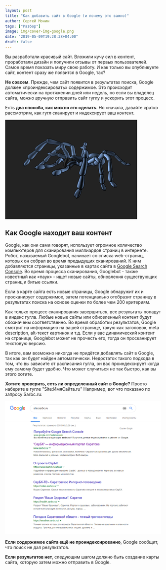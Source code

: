 ```yaml
---
layout: post
title: "Как добавить сайт в Google (и почему это важно)"
author: Сергей Монин
tags: ["Разбор"]
image: img/cover-img-google.png
date: "2019-05-09T19:28:38+04:00"
draft: false
---
```


Вы разработали красивый сайт. Вложили кучу сил в контент, проработали дизайн и получили отзывы от первых пользователей. Самое время показать миру свою работу. И как только вы опубликуете сайт, контент сразу же появится в Google, так?

**Не совсем**. Прежде, чем сайт появится в результатах поиска, Google должен «проиндексировать» содержимое. Это происходит автоматически на протяжении дней или недель, но если вы владелец сайта, можно *вручную* отправить сайт гуглу и ускорить этот процесс.

Есть **два способа, как можно это сделать**. Но сначала, давайте кратко рассмотрим, как гугл сканирует и индексирует ваш контент.

![Googlebot только что зашел на ваш сайт](./img/spider.gif)

## Как Google находит ваш контент

Google, как они сами говорят, использует огромное количество компьютеров для сканирования миллиардов страниц в интернете. Робот, называемый Googlebot, начинает со списка web-страниц, которых он собрал во время предыдущих сканирований. К ним добавляются страницы, указанные в картах сайта в [Google Search Console](https://www.google.com/webmasters/tools/home?hl=ru). Во время процесса сканирования, Googlebot - также известный как «паук» - ищет новые сайты, обновления существующих страниц и битые ссылки.

Если в карте сайта есть новые страницы, Google обнаружит их и просканирует содержимое, затем потенциально отобразит страницу в результатах поиска на основе оценки по более чем 200 критериям.

Как только процесс сканирования завершиться, все результаты попадут в индекс гугла. Любые новые сайты или обновленный контент будут обозначены соответственно. Во время обработки результатов, Google смотрит на информацию на вашей странице, такую как заголовок, meta description, alt-текст картинок и т.д. Если у вас динамический контент на странице, Googlebot может не прочесть его, тогда он просканирует текстовую версию. 

В итоге, вам возможно никогда не придётся добавлять сайт в Google, так как он будет найден автоматически. Недостаток такого подхода в том, что вы зависите от расписания гугла, он вас проиндексирует когда ему самому будет удобно. Что может случиться не так быстро, как вы этого хотите.

**Хотите проверить, есть ли определенный сайт в Google?** Просто наберите в гугле "Site:ИмяСайта.ru" Например, вот что показано по запросу Sarbc.ru:

![Все проиндексированные страницы сайта sarbc.ru](./img/sarbc.png)

**Если содержимое сайта ещё не проиндексированно**, Google сообщит, что поиск не дал результатов.

**Если результатов нет**, следующим шагом должно быть создание карты сайта, которую затем можно отправить в Google.

 
